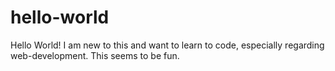 # hello-world
Hello World!
I am new to this and want to learn to code, especially regarding web-development. This seems to be fun.

